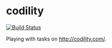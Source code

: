 codility
========

[![Build Status](https://travis-ci.org/tori3852/codility.png?branch=master)](https://travis-ci.org/tori3852/codility)

Playing with tasks on http://codility.com/.
